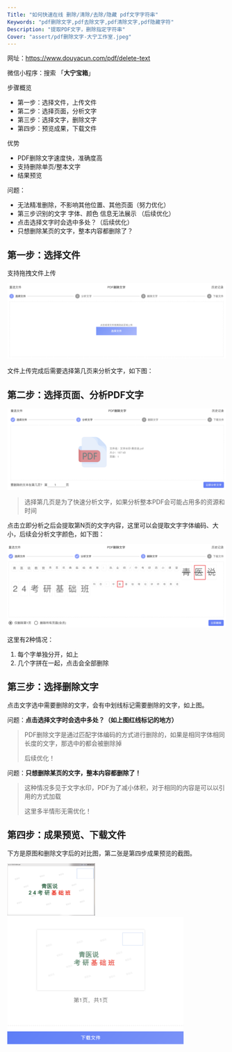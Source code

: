 ```yaml
---
Title: "如何快速在线 删除/清除/去除/隐藏 pdf文字字符串"
Keywords: "pdf删除文字,pdf去除文字,pdf清除文字,pdf隐藏字符"
Description: "提取PDF文字，删除指定字符串"
Cover: "assert/pdf删除文字-大宁工作室.jpeg"
---
```


网址：https://www.douyacun.com/pdf/delete-text

微信小程序：搜索 「**大宁宝箱**」



步骤概览

- 第一步：选择文件，上传文件
- 第二步：选择页面，分析文字
- 第三步：选择文字，删除文字
- 第四步：预览成果，下载文件

优势

- PDF删除文字速度快，准确度高
- 支持删除单页/整本文字
- 结果预览

问题：

- 无法精准删除，不影响其他位置、其他页面（努力优化）
- 第三步识别的文字  字体、颜色 信息无法展示 （后续优化）
- 点击选择文字时会选中多处？（后续优化）
- 只想删除某页的文字，整本内容都删除了？



##  第一步：选择文件

支持拖拽文件上传

![pdf删除文字-选择文件](assert/pdf%E5%88%A0%E9%99%A4%E6%96%87%E5%AD%97-%E9%80%89%E6%8B%A9%E6%96%87%E4%BB%B6.png)

文件上传完成后需要选择第几页来分析文字，如下图：

## 第二步：选择页面、分析PDF文字

![pdf删除文字-分析文字](assert/pdf%E5%88%A0%E9%99%A4%E6%96%87%E5%AD%97-%E5%88%86%E6%9E%90%E6%96%87%E5%AD%97.png)

> 选择第几页是为了快速分析文字，如果分析整本PDF会可能占用多的资源和时间

点击立即分析之后会提取第N页的文字内容，这里可以会提取文字字体编码、大小，后续会分析文字颜色，如下图：

![pdf删除文字-点击选中](assert/pdf%E5%88%A0%E9%99%A4%E6%96%87%E5%AD%97-%E7%82%B9%E5%87%BB%E9%80%89%E4%B8%AD.png)

这里有2种情况：

1. 每个字单独分开，如上
2. 几个字拼在一起，点击会全部删除

##  第三步：选择删除文字

点击文字选中需要删除的文字，会有中划线标记需要删除的文字，如上图。

问题：**点击选择文字时会选中多处？（如上图红线标记的地方）**

> PDF删除文字是通过匹配字体编码的方式进行删除的，如果是相同字体相同长度的文字，那选中的都会被删除掉
>
> 后续优化！



问题：**只想删除某页的文字，整本内容都删除了！**

> 这种情况多见于文字水印，PDF为了减小体积，对于相同的内容是可以以引用的方式加载
>
> 这里多半情形无需优化！

 

## 第四步：成果预览、下载文件

下方是原图和删除文字后的对比图，第二张是第四步成果预览的截图。

<img src="assert/pdf删除文字-原文件.png" alt="pdf删除文字-原文件" style="width:40%;text-align:left" />

<img src="assert/pdf删除文字-成果预览.png" alt="pdf删除文字-成果预览" style="zoom:40%;" />
